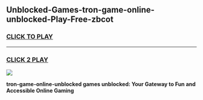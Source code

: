 
## Unblocked-Games-tron-game-online-unblocked-Play-Free-zbcot
<h3>
<a href="https://premium76.site?title=tron-game-online-unblocked&ref=18A">CLICK TO PLAY</a></h3>
<hr>

<h3>
<a href="https://premium76.site?title=tron-game-online-unblocked&ref=18A">CLICK 2 PLAY</a>
  
</h3>

<a href="https://premium76.site?title=tron-game-online-unblocked&ref=18A"><img src="https://clearcache.store/games.png"></a>


**tron-game-online-unblocked games unblocked: Your Gateway to Fun and Accessible Online Gaming**
